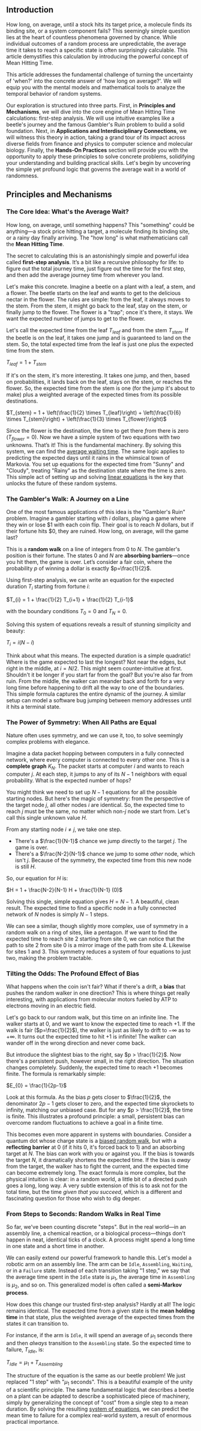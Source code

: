 ## Introduction
How long, on average, until a stock hits its target price, a molecule finds its binding site, or a system component fails? This seemingly simple question lies at the heart of countless phenomena governed by chance. While individual outcomes of a random process are unpredictable, the average time it takes to reach a specific state is often surprisingly calculable. This article demystifies this calculation by introducing the powerful concept of Mean Hitting Time.

This article addresses the fundamental challenge of turning the uncertainty of 'when?' into the concrete answer of 'how long on average?'. We will equip you with the mental models and mathematical tools to analyze the temporal behavior of random systems.

Our exploration is structured into three parts. First, in **Principles and Mechanisms**, we will dive into the core engine of Mean Hitting Time calculations: first-step analysis. We will use intuitive examples like a beetle's journey and the famous Gambler's Ruin problem to build a solid foundation. Next, in **Applications and Interdisciplinary Connections**, we will witness this theory in action, taking a grand tour of its impact across diverse fields from finance and physics to computer science and molecular biology. Finally, the **Hands-On Practices** section will provide you with the opportunity to apply these principles to solve concrete problems, solidifying your understanding and building practical skills. Let's begin by uncovering the simple yet profound logic that governs the average wait in a world of randomness.

## Principles and Mechanisms

### The Core Idea: What's the Average Wait?

How long, on average, until something happens? This "something" could be anything—a stock price hitting a target, a molecule finding its binding site, or a rainy day finally arriving. The "how long" is what mathematicians call the **Mean Hitting Time**.

The secret to calculating this is an astonishingly simple and powerful idea called **first-step analysis**. It’s a bit like a recursive philosophy for life: to figure out the total journey time, just figure out the time for the first step, and then add the average journey time from wherever you land.

Let's make this concrete. Imagine a beetle on a plant with a leaf, a stem, and a flower. The beetle starts on the leaf and wants to get to the delicious nectar in the flower. The rules are simple: from the leaf, it always moves to the stem. From the stem, it might go back to the leaf, stay on the stem, or finally jump to the flower. The flower is a "trap"; once it's there, it stays. We want the expected number of jumps to get to the flower.

Let's call the expected time from the leaf $T_{leaf}$ and from the stem $T_{stem}$. If the beetle is on the leaf, it takes one jump and is guaranteed to land on the stem. So, the total expected time from the leaf is just one plus the expected time from the stem.

$T_{leaf} = 1 + T_{stem}$

If it's on the stem, it's more interesting. It takes one jump, and then, based on probabilities, it lands back on the leaf, stays on the stem, or reaches the flower. So, the expected time from the stem is one (for the jump it's about to make) plus a weighted average of the expected times from its possible destinations.

$T_{stem} = 1 + \left(\frac{1}{2} \times T_{leaf}\right) + \left(\frac{1}{6} \times T_{stem}\right) + \left(\frac{1}{3} \times T_{flower}\right)$

Since the flower is the destination, the time to get there *from* there is zero ($T_{flower}=0$). Now we have a simple system of two equations with two unknowns. That’s it! This is the fundamental machinery. By solving this system, we can find the [average waiting time](@article_id:274933). The same logic applies to predicting the expected days until it rains in the whimsical town of Markovia. You set up equations for the expected time from "Sunny" and "Cloudy", treating "Rainy" as the destination state where the time is zero. This simple act of setting up and solving [linear equations](@article_id:150993) is the key that unlocks the future of these random systems.

### The Gambler's Walk: A Journey on a Line

One of the most famous applications of this idea is the "Gambler's Ruin" problem. Imagine a gambler starting with $i$ dollars, playing a game where they win or lose \$1 with each coin flip. Their goal is to reach $N$ dollars, but if their fortune hits $0, they are ruined. How long, on average, will the game last?

This is a **random walk** on a line of integers from $0$ to $N$. The gambler's position is their fortune. The states $0$ and $N$ are **absorbing barriers**—once you hit them, the game is over. Let’s consider a fair coin, where the probability $p$ of winning a dollar is exactly $p=\frac{1}{2}$.

Using first-step analysis, we can write an equation for the expected duration $T_{i}$ starting from fortune $i$:

$T_{i} = 1 + \frac{1}{2} T_{i+1} + \frac{1}{2} T_{i-1}$

with the boundary conditions $T_{0} = 0$ and $T_{N} = 0$.

Solving this system of equations reveals a result of stunning simplicity and beauty:

$T_{i} = i(N-i)$

Think about what this means. The expected duration is a simple quadratic! Where is the game expected to last the longest? Not near the edges, but right in the middle, at $i = N/2$. This might seem counter-intuitive at first. Shouldn't it be longer if you start far from the goal? But you're also far from ruin. From the middle, the walker can meander back and forth for a very long time before happening to drift all the way to one of the boundaries. This simple formula captures the entire dynamic of the journey. A similar setup can model a software bug jumping between memory addresses until it hits a terminal state.

### The Power of Symmetry: When All Paths are Equal

Nature often uses symmetry, and we can use it, too, to solve seemingly complex problems with elegance.

Imagine a data packet hopping between computers in a fully connected network, where every computer is connected to every other one. This is a **complete graph** $K_N$. The packet starts at computer $i$ and wants to reach computer $j$. At each step, it jumps to any of its $N-1$ neighbors with equal probability. What is the expected number of hops?

You might think we need to set up $N-1$ equations for all the possible starting nodes. But here's the magic of symmetry: from the perspective of the target node $j$, all other nodes $i$ are identical. So, the expected time to reach $j$ must be the same, no matter which non-$j$ node we start from. Let's call this single unknown value $H$.

From any starting node $i \neq j$, we take one step.
- There's a $\frac{1}{N-1}$ chance we jump directly to the target $j$. The game is over.
- There's a $\frac{N-2}{N-1}$ chance we jump to some *other* node, which isn't $j$. Because of the symmetry, the expected time from this new node is still $H$.

So, our equation for $H$ is:

$H = 1 + \frac{N-2}{N-1} H + \frac{1}{N-1} (0)$

Solving this single, simple equation gives $H = N-1$. A beautiful, clean result. The expected time to find a specific node in a fully connected network of $N$ nodes is simply $N-1$ steps.

We can see a similar, though slightly more complex, use of symmetry in a random walk on a ring of sites, like a pentagon. If we want to find the expected time to reach site 2 starting from site 0, we can notice that the path to site 2 from site 0 is a mirror image of the path from site 4. Likewise for sites 1 and 3. This symmetry reduces a system of four equations to just two, making the problem tractable.

### Tilting the Odds: The Profound Effect of Bias

What happens when the coin isn't fair? What if there's a drift, a **bias** that pushes the random walker in one direction? This is where things get really interesting, with applications from molecular motors fueled by ATP to electrons moving in an electric field.

Let's go back to our random walk, but this time on an infinite line. The walker starts at 0, and we want to know the expected time to reach +1. If the walk is fair ($p=\frac{1}{2}$), the walker is just as likely to drift to $-\infty$ as to $+\infty$. It turns out the expected time to hit +1 is infinite! The walker can wander off in the wrong direction and never come back.

But introduce the slightest bias to the right, say $p > \frac{1}{2}$. Now there's a persistent push, however small, in the right direction. The situation changes completely. Suddenly, the expected time to reach +1 becomes finite. The formula is remarkably simple:

$E_{0} = \frac{1}{2p-1}$

Look at this formula. As the bias $p$ gets closer to $\frac{1}{2}$, the denominator $2p-1$ gets closer to zero, and the expected time skyrockets to infinity, matching our unbiased case. But for any $p > \frac{1}{2}$, the time is finite. This illustrates a profound principle: a small, persistent bias can overcome random fluctuations to achieve a goal in a finite time.

This becomes even more apparent in systems with boundaries. Consider a quantum dot whose charge state is a [biased random walk](@article_id:141594), but with a **reflecting barrier** at 0 (if it hits 0, it's forced back to 1) and an absorbing target at $N$. The bias can work with you or against you. If the bias is towards the target $N$, it dramatically shortens the expected time. If the bias is *away* from the target, the walker has to fight the current, and the expected time can become extremely long. The exact formula is more complex, but the physical intuition is clear: in a random world, a little bit of a directed push goes a long, long way. A very subtle extension of this is to ask not for the total time, but the time *given that you succeed*, which is a different and fascinating question for those who wish to dig deeper.

### From Steps to Seconds: Random Walks in Real Time

So far, we've been counting discrete "steps". But in the real world—in an assembly line, a chemical reaction, or a biological process—things don't happen in neat, identical ticks of a clock. A process might spend a long time in one state and a short time in another.

We can easily extend our powerful framework to handle this. Let's model a robotic arm on an assembly line. The arm can be `Idle`, `Assembling`, `Waiting`, or in a `Failure` state. Instead of each transition taking "1 step," we say that the average time spent in the `Idle` state is $\mu_1$, the average time in `Assembling` is $\mu_2$, and so on. This generalized model is often called a **semi-Markov process**.

How does this change our trusted first-step analysis? Hardly at all! The logic remains identical. The expected time from a given state is the **mean holding time** in that state, plus the weighted average of the expected times from the states it can transition to.

For instance, if the arm is `Idle`, it will spend an average of $\mu_1$ seconds there and then *always* transition to the `Assembling` state. So the expected time to failure, $T_{Idle}$, is:

$T_{Idle} = \mu_1 + T_{Assembling}$

The structure of the equation is the same as our beetle problem! We just replaced "1 step" with "$\mu_1$ seconds". This is a beautiful example of the unity of a scientific principle. The same fundamental logic that describes a beetle on a plant can be adapted to describe a sophisticated piece of machinery, simply by generalizing the concept of "cost" from a single step to a mean duration. By solving the resulting [system of equations](@article_id:201334), we can predict the mean time to failure for a complex real-world system, a result of enormous practical importance.